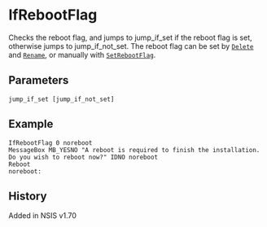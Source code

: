 # IfRebootFlag

Checks the reboot flag, and jumps to jump\_if\_set if the reboot flag is set, otherwise jumps to jump\_if\_not_set. The reboot flag can be set by [`Delete`][1] and [`Rename`][2], or manually with [`SetRebootFlag`][3].

## Parameters

    jump_if_set [jump_if_not_set]

## Example

	IfRebootFlag 0 noreboot
	MessageBox MB_YESNO "A reboot is required to finish the installation. Do you wish to reboot now?" IDNO noreboot
	Reboot
	noreboot:

## History

Added in NSIS v1.70

[1]: Delete.md
[2]: Rename.md
[3]: SetRebootFlag.md